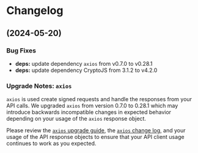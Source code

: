 # Changelog

## (2024-05-20)

### Bug Fixes

* **deps:** update dependency `axios` from v0.7.0 to v0.28.1
* **deps:** update dependency CryptoJS from 3.1.2 to v4.2.0

### Upgrade Notes: `axios`

`axios` is used create signed requests and handle the responses from your API calls. We upgraded `axios` from version 0.7.0 to 0.28.1 which may introduce backwards incompatible changes in expected behavior depending on your usage of the `axios` response object.

Please review the [`axios` upgrade guide](https://github.com/axios/axios/blob/main/UPGRADE_GUIDE.md), the [`axios` change log](https://github.com/axios/axios/blob/main/CHANGELOG.md), and your usage of the API response objects to ensure that your API client usage continues to work as you expected.
